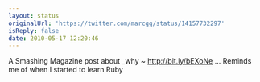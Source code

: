 ```yaml
---
layout: status
originalUrl: 'https://twitter.com/marcgg/status/14157732297'
isReply: false
date: 2010-05-17 12:20:46
---
```


A Smashing Magazine post about _why ~ http://bit.ly/bEXoNe ... Reminds me of when I started to learn Ruby

